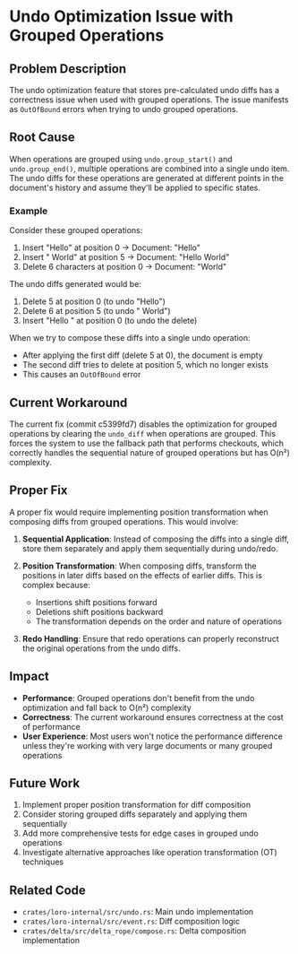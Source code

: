 # Undo Optimization Issue with Grouped Operations

## Problem Description

The undo optimization feature that stores pre-calculated undo diffs has a correctness issue when used with grouped operations. The issue manifests as `OutOfBound` errors when trying to undo grouped operations.

## Root Cause

When operations are grouped using `undo.group_start()` and `undo.group_end()`, multiple operations are combined into a single undo item. The undo diffs for these operations are generated at different points in the document's history and assume they'll be applied to specific states.

### Example

Consider these grouped operations:
1. Insert "Hello" at position 0 → Document: "Hello"
2. Insert " World" at position 5 → Document: "Hello World"  
3. Delete 6 characters at position 0 → Document: "World"

The undo diffs generated would be:
1. Delete 5 at position 0 (to undo "Hello")
2. Delete 6 at position 5 (to undo " World")
3. Insert "Hello " at position 0 (to undo the delete)

When we try to compose these diffs into a single undo operation:
- After applying the first diff (delete 5 at 0), the document is empty
- The second diff tries to delete at position 5, which no longer exists
- This causes an `OutOfBound` error

## Current Workaround

The current fix (commit c5399fd7) disables the optimization for grouped operations by clearing the `undo_diff` when operations are grouped. This forces the system to use the fallback path that performs checkouts, which correctly handles the sequential nature of grouped operations but has O(n²) complexity.

## Proper Fix

A proper fix would require implementing position transformation when composing diffs from grouped operations. This would involve:

1. **Sequential Application**: Instead of composing the diffs into a single diff, store them separately and apply them sequentially during undo/redo.

2. **Position Transformation**: When composing diffs, transform the positions in later diffs based on the effects of earlier diffs. This is complex because:
   - Insertions shift positions forward
   - Deletions shift positions backward
   - The transformation depends on the order and nature of operations

3. **Redo Handling**: Ensure that redo operations can properly reconstruct the original operations from the undo diffs.

## Impact

- **Performance**: Grouped operations don't benefit from the undo optimization and fall back to O(n²) complexity
- **Correctness**: The current workaround ensures correctness at the cost of performance
- **User Experience**: Most users won't notice the performance difference unless they're working with very large documents or many grouped operations

## Future Work

1. Implement proper position transformation for diff composition
2. Consider storing grouped diffs separately and applying them sequentially
3. Add more comprehensive tests for edge cases in grouped undo operations
4. Investigate alternative approaches like operation transformation (OT) techniques

## Related Code

- `crates/loro-internal/src/undo.rs`: Main undo implementation
- `crates/loro-internal/src/event.rs`: Diff composition logic
- `crates/delta/src/delta_rope/compose.rs`: Delta composition implementation